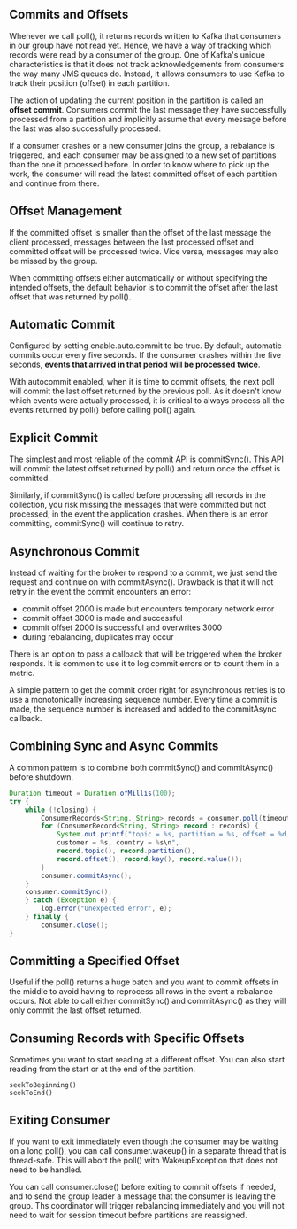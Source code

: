 ## Commits and Offsets

Whenever we call poll(), it returns records written to Kafka that consumers in our group have not read yet. Hence, we have a way of tracking which records were read by a consumer of the group. One of Kafka's unique characteristics is that it does not track acknowledgements from consumers the way many JMS queues do. Instead, it allows consumers to use Kafka to track their position (offset) in each partition.

The action of updating the current position in the partition is called an **offset commit**. Consumers commit the last message they have successfully processed from a partition and implicitly assume that every message before the last was also successfully processed.

If a consumer crashes or a new consumer joins the group, a rebalance is triggered, and each consumer may be assigned to a new set of partitions than the one it processed before. In order to know where to pick up the work, the consumer will read the latest committed offset of each partition and continue from there.

## Offset Management

If the committed offset is smaller than the offset of the last message the client processed, messages between the last processed offset and committed offset will be processed twice. Vice versa, messages may also be missed by the group.

When committing offsets either automatically or without specifying the intended offsets, the default behavior is to commit the offset after the last offset that was returned by poll().

## Automatic Commit

Configured by setting enable.auto.commit to be true. By default, automatic commits occur every five seconds. If the consumer crashes within the five seconds, **events that arrived in that period will be processed twice**.

With autocommit enabled, when it is time to commit offsets, the next poll will commit the last offset returned by the previous poll. As it doesn't know which events were actually processed, it is critical to always process all the events returned by poll() before calling poll() again.

## Explicit Commit

The simplest and most reliable of the commit API is commitSync(). This API will commit the latest offset returned by poll() and return once the offset is committed.

Similarly, if commitSync() is called before processing all records in the collection, you risk missing the messages that were committed but not processed, in the event the application crashes. When there is an error committing, commitSync() will continue to retry.

## Asynchronous Commit

Instead of waiting for the broker to respond to a commit, we just send the request and continue on with commitAsync(). Drawback is that it will not retry in the event the commit encounters an error:

- commit offset 2000 is made but encounters temporary network error
- commit offset 3000 is made and successful
- commit offset 2000 is successful and overwrites 3000
- during rebalancing, duplicates may occur

There is an option to pass a callback that will be triggered when the broker responds. It is common to use it to log commit errors or to count them in a metric.

A simple pattern to get the commit order right for asynchronous retries is to use a monotonically increasing sequence number. Every time a commit is made, the sequence number is increased and added to the commitAsync callback.

## Combining Sync and Async Commits

A common pattern is to combine both commitSync() and commitAsync() before shutdown.

```java
Duration timeout = Duration.ofMillis(100);
try {
    while (!closing) {
        ConsumerRecords<String, String> records = consumer.poll(timeout);
        for (ConsumerRecord<String, String> record : records) {
            System.out.printf("topic = %s, partition = %s, offset = %d,
            customer = %s, country = %s\n",
            record.topic(), record.partition(),
            record.offset(), record.key(), record.value());
        }
        consumer.commitAsync();
    }
    consumer.commitSync();
    } catch (Exception e) {
        log.error("Unexpected error", e);
    } finally {
        consumer.close();
}
```

## Committing a Specified Offset

Useful if the poll() returns a huge batch and you want to commit offsets in the middle to avoid having to reprocess all rows in the event a rebalance occurs. Not able to call either commitSync() and commitAsync() as they will only commit the last offset returned.

## Consuming Records with Specific Offsets

Sometimes you want to start reading at a different offset. You can also start reading from the start or at the end of the partition.

```
seekToBeginning()
seekToEnd()
```

## Exiting Consumer

If you want to exit immediately even though the consumer may be waiting on a long poll(), you can call consumer.wakeup() in a separate thread that is thread-safe. This will abort the poll() with WakeupException that does not need to be handled.

You can call consumer.close() before exiting to commit offsets if needed, and to send the group leader a message that the consumer is leaving the group. Ths coordinator will trigger rebalancing immediately and you will not need to wait for session timeout before partitions are reassigned.
